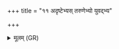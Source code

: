 +++
title = "११ अदृष्टेभ्यस् तरुणेभ्यो युवद्भ्य"

+++
<details><summary>मूलम् (GR)</summary>

अदृष्टेभ्यस् तरुणेभ्यो  
युवद्भ्य स्थविरेभ्यः ।  
आहार्षम् उग्राम् ओषधिं  
येभ्यो बिम्बीवधः कृतः ॥
</details>